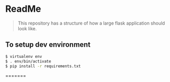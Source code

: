# ReadMe

>This repository has a structure of how a large flask application should look like. 
>

## To setup dev environment

```sh
$ virtualenv env
$ . env/bin/activate
$ pip install -r requirements.txt
```
=======
